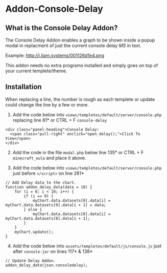 # Addon-Console-Delay

## What is the Console Delay Addon?

The Console Delay Addon enables a graph to be shown inside a popup modal in replacment of just the current console delay *MS* in text.

Example: http://i.liam.systems/001126d1e4.png

This addon needs no extra programs installed and simply goes on top of your current templete/theme. 

## Installation

When replacing a line, the number is rough as each templete or update could change the line by a few or more.

1) Add the code below into `views/templetes/default/server/console.php` replacing line 81* or CTRL + F `console-delay`

```
<div class="panel-heading">Console Delay: 
  <span class="pull-right" onclick="open_delay();">Click To View</span>
</div>
```

2) Add the code in the file `modal.php` below line 135* or CTRL + F `minecraft_eula` and place it above.

3) Add the code below into `views/templetes/default/server/console.php` just before `</script>` on line 281* 

```
// Add Delay data to the chart.
function addon_delay_data(data = 10) {
    for (i = 0; i < 10; i++) {
        if (i == 9) {
            myChart.data.datasets[0].data[i] = myChart.data.datasets[0].data[i + 1] = data;
        } else {
            myChart.data.datasets[0].data[i] = myChart.data.datasets[0].data[i + 1];
        }
    }
    myChart.update();
}
```

4) Add the code below into `assets/templetes/default/js/console.js` just after `console-jar` on lines 117* & 138*

```
// Update Delay Addon.
addon_delay_data(json.consoledelay);
```
